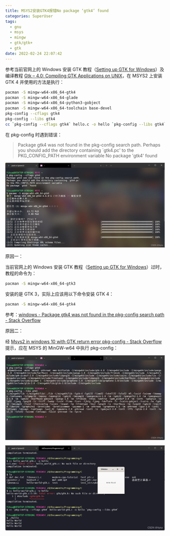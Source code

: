 ```yaml
---
title: MSYS2安装GTK4报错No package ‘gtk4‘ found
categories: SuperUser
tags:
  - gnu
  - msys
  - mingw
  - gtk/gtk+
  - gtk
date: 2022-02-24 22:07:42
---
```


参考当前官网上的 Windows 安装 GTK 教程（[Setting up GTK for Windows](https://www.gtk.org/docs/installations/windows/)）及编译教程 [Gtk – 4.0: Compiling GTK Applications on UNIX](https://docs.gtk.org/gtk4/compiling.html)，在 MSYS2 上安装 GTK 4 并使用的方法是执行：

```bash
pacman -S mingw-w64-x86_64-gtk4
pacman -S mingw-w64-x86_64-glade
pacman -S mingw-w64-x86_64-python3-gobject
pacman -S mingw-w64-x86_64-toolchain base-devel
pkg-config --cflags gtk4
pkg-config --libs gtk4
cc `pkg-config --cflags gtk4` hello.c -o hello `pkg-config --libs gtk4`
```

在 pkg-config 时遇到错误：

> Package gtk4 was not found in the pkg-config search path.
> Perhaps you should add the directory containing `gtk4.pc'
> to the PKG_CONFIG_PATH environment variable
> No package 'gtk4' found

![img](2022-02/46314eefa5734dc59240ac94c6a479ea.png)

 原因一：

当前官网上的 Windows 安装 GTK 教程（[Setting up GTK for Windows](https://www.gtk.org/docs/installations/windows/)）过时，教程的命令为：

```bash
pacman -S mingw-w64-x86_64-gtk3
```

安装的是 GTK 3，实际上应该用以下命令安装 GTK 4：

```bash
pacman -S mingw-w64-x86_64-gtk4
```

参考：[windows - Package gtk4 was not found in the pkg-config search path - Stack Overflow](https://stackoverflow.com/questions/68150104/package-gtk4-was-not-found-in-the-pkg-config-search-path)

原因二：

经 [Msys2 in windows 10 with GTK return error pkg-config - Stack Overflow](https://stackoverflow.com/questions/64319791/msys2-in-windows-10-with-gtk-return-error-pkg-config) 提示，应在 MSYS 的 MinGW-w64 中执行 pkg-config：

![img](2022-02/dc11a026d7b1437a8a042ccb6e0260fe.png)

![img](2022-02/9af3fa7339d947508627926b0dfa64de.png)
